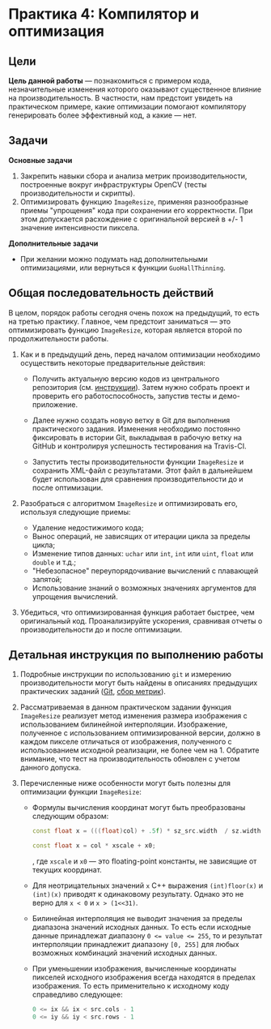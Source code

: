 # Практика 4: Компилятор и оптимизация

## Цели

__Цель данной работы__ — познакомиться с примером кода, незначительные изменения
которого оказывают существенное влияние на производительность. В частности, нам
предстоит увидеть на практическом примере, какие оптимизации помогают
компилятору генерировать более эффективный код, а какие — нет.

## Задачи

__Основные задачи__

  1. Закрепить навыки сбора и анализа метрик производительности, построенные
     вокруг инфраструктуры OpenCV (тесты производительности и скрипты).
  1. Оптимизировать функцию `ImageResize`, применяя разнообразные приемы
     "упрощения" кода при сохранении его корректности. При этом допускается
     расхождение с оригинальной версией в +/- 1 значение интенсивности пиксела.

__Дополнительные задачи__

  - При желании можно подумать над дополнительными оптимизациями, или вернуться
    к функции `GuoHallThinning`.

## Общая последовательность действий

В целом, порядок работы сегодня очень похож на предыдущий, то есть на третью
практику. Главное, чем предстоит заниматься — это оптимизировать функцию
`ImageResize`, которая является второй по продолжительности работы.

  1. Как и в предыдущий день, перед началом оптимизации необходимо осуществить
     некоторые предварительные действия:

     - Получить актуальную версию кодов из центрального репозитория (см.
       [инструкции][git-update]). Затем нужно собрать проект и проверить его
       работоспособность, запустив тесты и демо-приложение.

     - Далее нужно создать новую ветку в Git для выполнения практического
       задания. Изменения необходимо постоянно фиксировать в истории Git,
       выкладывая в рабочую ветку на GitHub и контролируя успешность
       тестирования на Travis-CI.

     - Запустить тесты производительности функции `ImageResize` и сохранить
       XML-файл с результатами. Этот файл в дальнейшем будет использован для
       сравнения производительности до и после оптимизации.

  1. Разобраться с алгоритмом `ImageResize` и оптимизировать его, используя
     следующие приемы:
     - Удаление недостижимого кода;
     - Вынос операций, не зависящих от итерации цикла за пределы цикла;
     - Изменение типов данных: `uchar` или `int`, `int` или `uint`, `float` или
       `double`  и т.д.;
     - "Небезопасное" переупорядочивание вычислений с плавающей запятой;
     - Использование знаний о возможных значениях аргументов для упрощения
       вычислений.

  1. Убедиться, что оптимизированная функция работает быстрее, чем оригинальный
     код. Проанализируйте ускорения, сравнивая отчеты о производительности до и
     после оптимизации.

## Детальная инструкция по выполнению работы

  1. Подробные инструкции по использованию `git` и измерению производительности
     могут быть найдены в описаниях предыдущих практических заданий
     ([Git][git-update], [сбор метрик][collect-metrics]).

  1. Рассматриваемая в данном практическом задании функция `ImageResize`
     реализует метод изменения размера изображения с использованием билинейной
     интерполяции. Изображение, полученное с использованием оптимизированной
     версии, должно в каждом пикселе отличаться от изображения, полученного с
     использованием исходной реализации, не более чем на 1. Обратите внимание,
     что тест на производительность обновлен с учетом данного допуска.

  1. Перечисленные ниже особенности могут быть полезны для оптимизации
     функции `ImageResize`:
     - Формулы вычисления координат могут быть преобразованы следующим образом:

       ```cpp
       const float x = (((float)col) + .5f) * sz_src.width  / sz.width  - .5f;
       ```

       ```cpp
       const float x = col * xscale + x0;
       ```

       , где `xscale` и `x0` — это floating-point константы, не зависящие от
       текущих координат.

     - Для неотрицательных значений `x` С++ выражения `(int)floor(x)` и
       `(int)(x)` приводят к одинаковому результату. Однако это не верно для `x
       < 0` и `x > (1<<31)`.

     - Билинейная интерполяция не выводит значения за пределы диапазона значений
       исходных данных. То есть если исходные данные принадлежат диапазону `0 <=
       value <= 255`, то и результат интерполяции принадлежит диапазону `[0,
       255]` для любых возможных комбинаций значений исходных данных.

     - При уменьшении изображения, вычисленные координаты пикселей исходного
       изображения всегда находятся в пределах изображения. То есть
       применительно к исходному коду справедливо следующее:

       ```cpp
       0 <= ix && ix < src.cols - 1
       0 <= iy && iy < src.rows - 1
       ```

<!-- LINKS -->

[upstream]:        https://github.com/itseez-academy/itseez-ws-2016-practice
[git-update]:      https://github.com/itseez-academy/itseez-ws-2016-practice/blob/master/docs/practice2-profiling-and-benchmarking.md#Получение-актуальной-версии-исходных-файлов
[collect-metrics]: https://github.com/itseez-academy/itseez-ws-2016-practice/blob/master/docs/practice3-memory.md#Сбор-первоначальных-метрик-производительности
